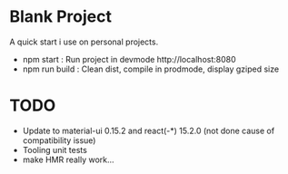 Blank Project
=============

A quick start i use on personal projects.

* npm start : Run project in devmode http://localhost:8080
* npm run build : Clean dist, compile in prodmode, display gziped size 

TODO
====

* Update to material-ui 0.15.2 and react(-*) 15.2.0 (not done cause of compatibility issue)
* Tooling unit tests
* make HMR really work...